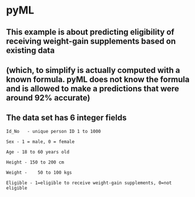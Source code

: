 # pyML
## This example is about predicting eligibility of receiving weight-gain supplements based on existing data
## (which, to simplify is actually computed with a known formula. pyML does not know the formula and is allowed to make a predictions that were around 92% accurate)
## The data set has 6 integer fields  

	Id_No	- unique person ID 1 to 1000

	Sex	- 1 = male, 0 = female

	Age	- 18 to 60 years old

	Height - 150 to 200 cm	

	Weight -	50 to 100 kgs

	Eligible - 1=eligible to receive weight-gain supplements, 0=not eligible
	


